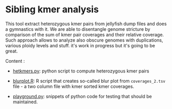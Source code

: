 # Sibling kmer analysis

This tool extract heterozygous kmer pairs from jellyfish dump files and does a gymnastics with it. We are able to disentangle genome stricture by comparison of the sum of kmer pair coverages and their relative coverage. Such approach allows to analyze also obscure genomes with duplications, various ploidy levels and stuff. it's work in progress but it's going to be great.

Content :

- [hetkmers.py](hetkmers.py): python script to compute heterozygous kmer pairs
- [blurplot.R](blurplot.R): R script that creates so-called blur plot from `coverages_2.tsv` file - a two column file with kmer sorted kmer coverages.

- [playground.py](playground.py): snippets of python code for testing that should be maintained.
